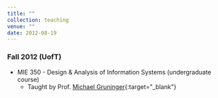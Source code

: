 ```yaml
---
title: ""
collection: teaching
venue: ""
date: 2012-08-19
---
```


### Fall 2012 (UofT)
* MIE 350 - Design & Analysis of Information Systems (undergraduate course)
    * Taught by Prof. [Michael Gruninger](http://stl.mie.utoronto.ca/gruninger.html){:target="_blank"}